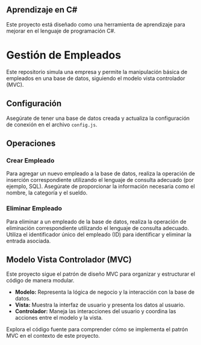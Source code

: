 
## Aprendizaje en C#

Este proyecto está diseñado como una herramienta de aprendizaje para  mejorar en el lenguaje de programación C#.

# Gestión de Empleados

Este repositorio simula una empresa y permite la manipulación básica de empleados en una base de datos, siguiendo el modelo vista controlador (MVC).

## Configuración

Asegúrate de tener una base de datos creada y actualiza la configuración de conexión en el archivo `config.js`.

## Operaciones

### Crear Empleado

Para agregar un nuevo empleado a la base de datos, realiza la operación de inserción correspondiente utilizando el lenguaje de consulta adecuado (por ejemplo, SQL). Asegúrate de proporcionar la información necesaria como el nombre, la categoría y el sueldo.

### Eliminar Empleado

Para eliminar a un empleado de la base de datos, realiza la operación de eliminación correspondiente utilizando el lenguaje de consulta adecuado. Utiliza el identificador único del empleado (ID) para identificar y eliminar la entrada asociada.

## Modelo Vista Controlador (MVC)

Este proyecto sigue el patrón de diseño MVC para organizar y estructurar el código de manera modular. 
- **Modelo:** Representa la lógica de negocio y la interacción con la base de datos.
- **Vista:** Muestra la interfaz de usuario y presenta los datos al usuario.
- **Controlador:** Maneja las interacciones del usuario y coordina las acciones entre el modelo y la vista.

Explora el código fuente para comprender cómo se implementa el patrón MVC en el contexto de este proyecto.


